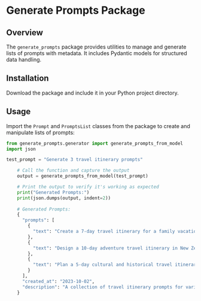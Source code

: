 # Generate Prompts Package

## Overview
The `generate_prompts` package provides utilities to manage and generate lists of prompts with metadata. It includes Pydantic models for structured data handling.

## Installation
Download the package and include it in your Python project directory.

## Usage
Import the `Prompt` and `PromptsList` classes from the package to create and manipulate lists of prompts:

```python
from generate_prompts.generator import generate_prompts_from_model
import json

test_prompt = "Generate 3 travel itinerary prompts"

    # Call the function and capture the output
    output = generate_prompts_from_model(test_prompt)

    # Print the output to verify it's working as expected
    print("Generated Prompts:")
    print(json.dumps(output, indent=2))
    
    # Generated Prompts:
    {
      "prompts": [
        {
          "text": "Create a 7-day travel itinerary for a family vacation in Paris, including activities for children and dining recommendations."
        },
        {
          "text": "Design a 10-day adventure travel itinerary in New Zealand, focusing on outdoor activities like hiking, bungee jumping, and kayaking."
        },
        {
          "text": "Plan a 5-day cultural and historical travel itinerary in Kyoto, Japan, including visits to temples, traditional tea houses, and local markets."
        }
      ],
      "created_at": "2023-10-02",
      "description": "A collection of travel itinerary prompts for various destinations and interests."
    }
